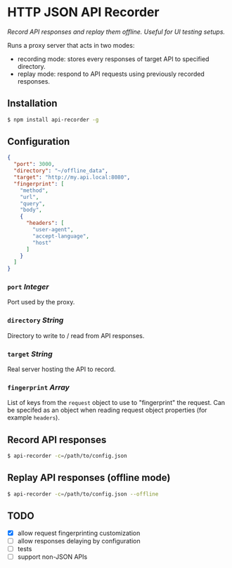 # HTTP JSON API Recorder
*Record API responses and replay them offline. Useful for UI testing setups.*

Runs a proxy server that acts in two modes:
- recording mode: stores every responses of target API to specified directory.
- replay mode: respond to API requests using previously recorded responses.

## Installation

```sh
$ npm install api-recorder -g
```

## Configuration

```json
{
  "port": 3000,
  "directory": "~/offline_data",
  "target": "http://my.api.local:8080",
  "fingerprint": [
    "method",
    "url",
    "query",
    "body",
    {
      "headers": [
        "user-agent",
        "accept-language",
        "host"
      ]
    }
  ]
}
```

### `port` *Integer*
Port used by the proxy.

### `directory` *String*
Directory to write to / read from API responses.

### `target` *String*
Real server hosting the API to record.

### `fingerprint` *Array*
List of keys from the `request` object to use to "fingerprint" the request. Can be specifed as an object when reading request object properties (for example `headers`).


## Record API responses
```sh
$ api-recorder -c=/path/to/config.json
```

## Replay API responses (offline mode)
```sh
$ api-recorder -c=/path/to/config.json --offline
```

## TODO

- [x] allow request fingerprinting customization
- [ ] allow responses delaying by configuration
- [ ] tests
- [ ] support non-JSON APIs
